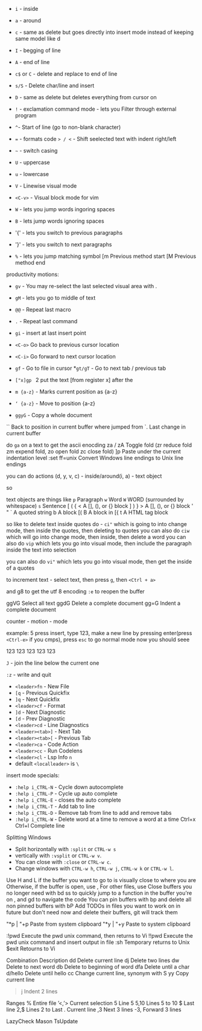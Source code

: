 * `i` - inside
* `a` - around
* `c` - same as delete but goes directly into insert mode instead of keeping same model like d
* `I` - begging of line
* `A` - end of line
* `c$` or `C` - delete and replace to end of line
* `s/S` -  Delete char/line and insert
* `D` - same as delete but deletes everything from cursor on
* `!` - exclamation command mode - lets you Filter through external program
* `^`- Start of line (go to non-blank character)
* `=` - formats code
`> / <` - Shift seelected text with indent right/left
* `~` - switch casing
* `U` - uppercase
* `u` - lowercase



* `V` - Linewise visual mode
* `<C-v>` - Visual block mode for vim

* `W` - lets you jump words ingoring spaces
* `B` - lets jump words ignoring spaces

* '{' - lets you switch to previous paragraphs
* '}' -  lets you switch to next paragraphs
* `%` - lets you jump matching symbol
[m	Previous method start
[M	Previous method end


productivity motions:
* `gv` - You may re-select the last selected visual area with .
* `gM` - lets you go to middle of text
* `@@` -	Repeat last macro
* `.` -	Repeat last command
* `gi` - insert at last insert point
* `<C-o>`	Go back to previous cursor location
* `<C-i>`	Go forward to next cursor location
* `gf` -	Go to file in cursor
*`gt/gT`	- Go to next tab / previous tab
* `["x]gp `        2  put the text [from register x] after the

* `m {a-z}` - Marks current position as {a-z}
* `‘ {a-z}` -	Move to position {a-z}
* `ggyG` - Copy a whole document

``	Back to position in current buffer where jumped from
`.	Last change in current buffer

do `ga` on a text to get the ascii enocding
za / zA	Toggle fold (zr reduce fold zm expend fold, zo open fold zc close fold) 
]p	Paste under the current indentation level
:set ff=unix	Convert Windows line endings to Unix line endings




you can do actions (d, y, v,  c) - inside/around(i, a) - text object

so 

text objects are things like 
`p`	Paragraph
`w`	Word
`W`	WORD (surrounded by whitespace)
`s`	Sentence
[ ( { <	A [], (), or {} block
] ) } >	A [], (), or {} block
' " `	A quoted string
b	A block [(
B	A block in [{
t	A HTML tag block

so like to delete text inside quotes do - `ci"` which is going to into change mode, then inside the quotes, then deleting to quotes
you can also do `ciw` which will go into change mode, then inside, then delete a word
you can also do  `vip` which lets you go into visual mode, then include the paragraph inside the text into selection

you can also do  `vi"` which lets you go into visual mode, then get the inside of a quotes




to increment text - select text, then press `g`, then `<Ctrl + a>`

and g8 to get the utf 8 encoding
`:e` to reopen the buffer

ggVG	Select all text
ggdG	Delete a complete document
gg=G	Indent a complete document


counter - motion - mode

example: 5 press insert, type 123, make a new line by pressing enter(press `<Ctrl-e>` if you cmps), press `esc` to go normal mode
now you should seee 

123
123
123
123
123

`J` - join the line below the current one








`:z` - write and quit



* `<leader>fn` -    New File
* `[q` - Previous Quickfix
* `]q` - Next Quickfix
* `<leader>cf` -    Format
* `]d`    - Next Diagnostic
* `[d`    - Prev Diagnostic
* `<leader>cd`    - Line Diagnostics    
* `<leader><tab>]` -    Next Tab
* `<leader><tab>[`    - Previous Tab
* `<leader>ca` - Code Action
* `<leader>cc` -    Run Codelens
* `<leader>cl`    - Lsp Info    `n`
* default `<localleader>` is `\`



insert mode specials:

- `:help i_CTRL-N` - Cycle down autocomplete
- `:help i_CTRL-P` - Cycle up auto complete
- `:help i_CTRL-E` - closes the auto complete
- `:help i_CTRL-T` - Add tab to line
- `:help i_CTRL-D` - Remove tab from line
to add and remove tabs
- `:help i_CTRL-W` - Delete word at a time
 to remove a word at a time
 Ctrl+x Ctrl+l	Complete line
 
 
 
 Splitting Windows 
 - Split horizontally with `:split` or `CTRL-w s`  
 - vertically with `:vsplit` or `CTRL-w v`.
 - You can close with `:close` or `CTRL-w c`.
 - Change windows with `CTRL-w h`, `CTRL-w j`, `CTRL-w k` or `CTRL-w l`.


Use H and L if the buffer you want to go to is visually close to where you are
Otherwise, if the buffer is open, use <leader>,
For other files, use <leader><space>
Close buffers you no longer need with <leader>bd
<leader>ss to quickly jump to a function in the buffer you're on
<c-o>, <c-i> and gd to navigate the code
You can pin buffers with <leader>bp and delete all non pinned buffers with <leader>bP
Add TODOs in files you want to work on in future but don't need now and delete their buffers, git will track them






"*p | "+p	Paste from system clipboard
"*y | "+y	Paste to system clipboard



:!pwd	Execute the pwd unix command, then returns to Vi
!!pwd	Execute the pwd unix command and insert output in file
:sh	Temporary returns to Unix
$exit	Retourns to Vi




Combination	Description
dd	Delete current line
dj	Delete two lines
dw	Delete to next word
db	Delete to beginning of word
dfa	Delete until a char
d/hello	Delete until hello
cc	Change current line, synonym with S
yy	Copy current line
>j	Indent 2 lines





Ranges
%	Entire file
’<,’>	Current selection
5	Line 5
5,10	Lines 5 to 10
$	Last line
2,$	Lines 2 to Last
.	Current line
,3	Next 3 lines
-3,	Forward 3 lines



LazyCheck
Mason
TsUpdate
